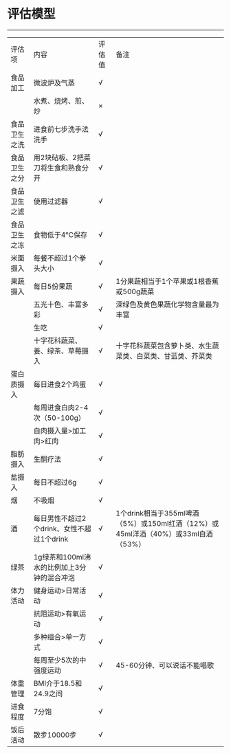 # 评估模型
---

<table>
   <tr>
      <td>评估项</td>
      <td>内容</td>
      <td>评估值</td>
      <td>备注</td>
   </tr>
   <tr>
      <td>食品加工</td>
      <td>微波炉及气蒸</td>
      <td>√</td>
      <td></td>
   </tr>
   <tr>
      <td></td>
      <td>水煮、烧烤、煎、炒</td>
      <td>×</td>
      <td></td>
   </tr>
   <tr>
      <td>食品卫生之洗</td>
      <td>进食前七步洗手法洗手</td>
      <td>√</td>
      <td></td>
   </tr>
   <tr>
      <td>食品卫生之分</td>
      <td>用2块砧板、2把菜刀将生食和熟食分开</td>
      <td>√</td>
      <td></td>
   </tr>
   <tr>
      <td>食品卫生之滤</td>
      <td>使用过滤器</td>
      <td>√</td>
      <td></td>
   </tr>
   <tr>
      <td>食品卫生之冻</td>
      <td>食物低于4℃保存</td>
      <td>√</td>
      <td></td>
   </tr>
   <tr>
      <td>米面摄入</td>
      <td>每餐不超过1个拳头大小</td>
      <td>√</td>
      <td></td>
   </tr>
   <tr>
      <td>果蔬摄入</td>
      <td>每日5份果蔬</td>
      <td>√</td>
      <td>1分果蔬相当于1个苹果或1根香蕉或500g蔬菜</td>
   </tr>
   <tr>
      <td></td>
      <td>五光十色、丰富多彩</td>
      <td>√</td>
      <td>深绿色及黄色果蔬化学物含量最为丰富</td>
   </tr>
   <tr>
      <td></td>
      <td>生吃</td>
      <td>√</td>
      <td></td>
   </tr>
   <tr>
      <td></td>
      <td>十字花科蔬菜、姜、绿茶、草莓摄入</td>
      <td>√</td>
      <td>十字花科蔬菜包含萝卜类、水生蔬菜类、白菜类、甘蓝类、芥菜类</td>
   </tr>
   <tr>
      <td>蛋白质摄入</td>
      <td>每日进食2个鸡蛋</td>
      <td>√</td>
      <td></td>
   </tr>
   <tr>
      <td></td>
      <td>每周进食白肉2-4次（50-100g）</td>
      <td>√</td>
      <td></td>
   </tr>
   <tr>
      <td></td>
      <td>白肉摄入量>加工肉>红肉</td>
      <td>√</td>
      <td></td>
   </tr>
   <tr>
      <td>脂肪摄入</td>
      <td>生酮疗法</td>
      <td>√</td>
      <td></td>
   </tr>
   <tr>
      <td>盐摄入</td>
      <td>每日不超过6g</td>
      <td>√</td>
      <td></td>
   </tr>
   <tr>
      <td>烟</td>
      <td>不吸烟</td>
      <td>√</td>
      <td></td>
   </tr>
   <tr>
      <td>酒</td>
      <td>每日男性不超过2个drink、女性不超过1个drink</td>
      <td>√</td>
      <td>1个drink相当于355ml啤酒（5%）或150ml红酒（12%）或45ml洋酒（40%）或33ml白酒（53%）</td>
   </tr>
   <tr>
      <td>绿茶</td>
      <td>1g绿茶和100ml沸水的比例加上3分钟的混合冲泡</td>
      <td>√</td>
      <td></td>
   </tr>
   <tr>
      <td>体力活动</td>
      <td>健身运动>日常活动</td>
      <td>√</td>
      <td></td>
   </tr>
   <tr>
      <td></td>
      <td>抗阻运动>有氧运动</td>
      <td>√</td>
      <td></td>
   </tr>
   <tr>
      <td></td>
      <td>多种组合>单一方式</td>
      <td>√</td>
      <td></td>
   </tr>
   <tr>
      <td></td>
      <td>每周至少5次的中强度运动</td>
      <td>√</td>
      <td>45-60分钟、可以说话不能唱歌</td>
   </tr>
   <tr>
      <td>体重管理</td>
      <td>BMI介于18.5和24.9之间</td>
      <td>√</td>
      <td></td>
   </tr>
   <tr>
      <td>进食程度</td>
      <td>7分饱</td>
      <td>√</td>
      <td></td>
   </tr>
   <tr>
      <td>饭后活动</td>
      <td>散步10000步</td>
      <td>√</td>
      <td></td>
   </tr>
</table>